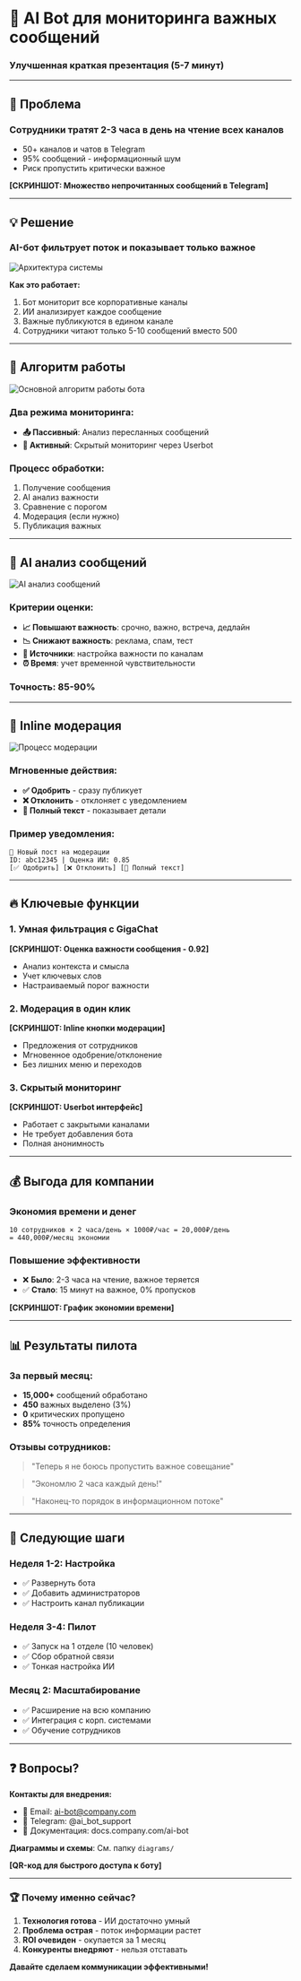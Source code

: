 # 🚀 AI Bot для мониторинга важных сообщений
### Улучшенная краткая презентация (5-7 минут)

---

## 🎯 Проблема
### Сотрудники тратят 2-3 часа в день на чтение всех каналов
- 50+ каналов и чатов в Telegram
- 95% сообщений - информационный шум
- Риск пропустить критически важное

**[СКРИНШОТ: Множество непрочитанных сообщений в Telegram]**

---

## 💡 Решение
### AI-бот фильтрует поток и показывает только важное

![Архитектура системы](diagrams/system_architecture.png)

**Как это работает:**
1. Бот мониторит все корпоративные каналы
2. ИИ анализирует каждое сообщение
3. Важные публикуются в едином канале
4. Сотрудники читают только 5-10 сообщений вместо 500

---

## 🔄 Алгоритм работы

![Основной алгоритм работы бота](diagrams/bot_algorithm_diagram.png)

### Два режима мониторинга:
- **📤 Пассивный**: Анализ пересланных сообщений
- **🤖 Активный**: Скрытый мониторинг через Userbot

### Процесс обработки:
1. Получение сообщения
2. AI анализ важности
3. Сравнение с порогом
4. Модерация (если нужно)
5. Публикация важных

---

## 🧠 AI анализ сообщений

![AI анализ сообщений](diagrams/ai_analysis_diagram.png)

### Критерии оценки:
- **📈 Повышают важность**: срочно, важно, встреча, дедлайн
- **📉 Снижают важность**: реклама, спам, тест
- **📢 Источники**: настройка важности по каналам
- **⏰ Время**: учет временной чувствительности

### Точность: 85-90%

---

## 📝 Inline модерация

![Процесс модерации](diagrams/moderation_flow.png)

### Мгновенные действия:
- **✅ Одобрить** - сразу публикует
- **❌ Отклонить** - отклоняет с уведомлением
- **📄 Полный текст** - показывает детали

### Пример уведомления:
```
📝 Новый пост на модерации
ID: abc12345 | Оценка ИИ: 0.85
[✅ Одобрить] [❌ Отклонить] [📄 Полный текст]
```

---

## 🔥 Ключевые функции

### 1. Умная фильтрация с GigaChat
**[СКРИНШОТ: Оценка важности сообщения - 0.92]**
- Анализ контекста и смысла
- Учет ключевых слов
- Настраиваемый порог важности

### 2. Модерация в один клик
**[СКРИНШОТ: Inline кнопки модерации]**
- Предложения от сотрудников
- Мгновенное одобрение/отклонение
- Без лишних меню и переходов

### 3. Скрытый мониторинг
**[СКРИНШОТ: Userbot интерфейс]**
- Работает с закрытыми каналами
- Не требует добавления бота
- Полная анонимность

---

## 💰 Выгода для компании

### Экономия времени и денег
```
10 сотрудников × 2 часа/день × 1000₽/час = 20,000₽/день
= 440,000₽/месяц экономии
```

### Повышение эффективности
- ❌ **Было**: 2-3 часа на чтение, важное теряется
- ✅ **Стало**: 15 минут на важное, 0% пропусков

**[СКРИНШОТ: График экономии времени]**

---

## 📊 Результаты пилота

### За первый месяц:
- **15,000+** сообщений обработано
- **450** важных выделено (3%)
- **0** критических пропущено
- **85%** точность определения

### Отзывы сотрудников:
> "Теперь я не боюсь пропустить важное совещание"

> "Экономлю 2 часа каждый день!"

> "Наконец-то порядок в информационном потоке"

---

## 🎯 Следующие шаги

### Неделя 1-2: Настройка
- ✅ Развернуть бота
- ✅ Добавить администраторов
- ✅ Настроить канал публикации

### Неделя 3-4: Пилот
- ✅ Запуск на 1 отделе (10 человек)
- ✅ Сбор обратной связи
- ✅ Тонкая настройка ИИ

### Месяц 2: Масштабирование
- ✅ Расширение на всю компанию
- ✅ Интеграция с корп. системами
- ✅ Обучение сотрудников

---

## ❓ Вопросы?

**Контакты для внедрения:**
- 📧 Email: ai-bot@company.com
- 📱 Telegram: @ai_bot_support
- 📄 Документация: docs.company.com/ai-bot

**Диаграммы и схемы**: См. папку `diagrams/`

**[QR-код для быстрого доступа к боту]**

---

### 🏆 Почему именно сейчас?

1. **Технология готова** - ИИ достаточно умный
2. **Проблема острая** - поток информации растет
3. **ROI очевиден** - окупается за 1 месяц
4. **Конкуренты внедряют** - нельзя отставать

**Давайте сделаем коммуникации эффективными!** 